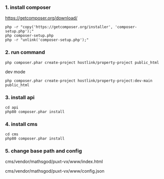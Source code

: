### 1. install composer
https://getcomposer.org/download/
```
php -r "copy('https://getcomposer.org/installer', 'composer-setup.php');"
php composer-setup.php
php -r "unlink('composer-setup.php');"
```

### 2. run command
```
php composer.phar create-project hostlink/property-project public_html
```

dev mode
```
php composer.phar create-project hostlink/property-project:dev-main public_html
```



### 3. install api
```
cd api
php80 composer.phar install
```


### 4. install cms
```
cd cms
php80 composer.phar install
```

### 5. change base path and config
cms/vendor/mathsgod/puxt-vx/www/index.html

cms/vendor/mathsgod/puxt-vx/www/config.json



